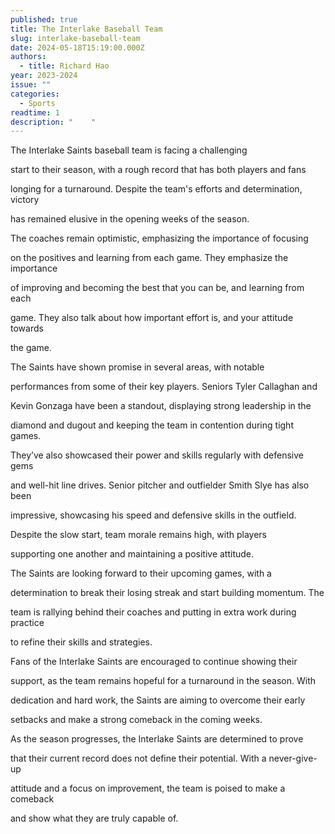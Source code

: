 ```yaml
---
published: true
title: The Interlake Baseball Team
slug: interlake-baseball-team
date: 2024-05-18T15:19:00.000Z
authors:
  - title: Richard Hao
year: 2023-2024
issue: ""
categories:
  - Sports
readtime: 1
description: "    "
---
```

The Interlake Saints baseball team is facing a challenging

start to their season, with a rough record that has both players and fans

longing for a turnaround. Despite the team's efforts and determination, victory

has remained elusive in the opening weeks of the season.

The coaches remain optimistic, emphasizing the importance of focusing

on the positives and learning from each game. They emphasize the importance

of improving and becoming the best that you can be, and learning from each

game. They also talk about how important effort is, and your attitude towards

the game.

The Saints have shown promise in several areas, with notable

performances from some of their key players. Seniors Tyler Callaghan and

Kevin Gonzaga have been a standout, displaying strong leadership in the

diamond and dugout and keeping the team in contention during tight games.

They’ve also showcased their power and skills regularly with defensive gems

and well-hit line drives. Senior pitcher and outfielder Smith Slye has also been

impressive, showcasing his speed and defensive skills in the outfield.

Despite the slow start, team morale remains high, with players

supporting one another and maintaining a positive attitude.

The Saints are looking forward to their upcoming games, with a

determination to break their losing streak and start building momentum. The

team is rallying behind their coaches and putting in extra work during practice

to refine their skills and strategies.

Fans of the Interlake Saints are encouraged to continue showing their

support, as the team remains hopeful for a turnaround in the season. With

dedication and hard work, the Saints are aiming to overcome their early

setbacks and make a strong comeback in the coming weeks.

As the season progresses, the Interlake Saints are determined to prove

that their current record does not define their potential. With a never-give-up

attitude and a focus on improvement, the team is poised to make a comeback

and show what they are truly capable of.
